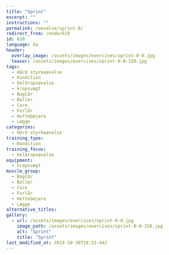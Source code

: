 ```yaml
---
title: "Sprint"
excerpt: ""
instructions: ""
permalink: /oevelse/sprint-0/
redirect_from: /node/610
id: 610
language: da
header:
  overlay_image: /assets/images/exercises/sprint-0-0.jpg
  teaser: /assets/images/exercises/sprint-0-0-320.jpg
tags:
  - Hård styrkeøvelse
  - Kondition
  - helkropsøvelse
  - kropsvægt
  - Baglår
  - Baller
  - Core
  - Forlår
  - Hoftebøjere
  - Lægge
categories:
  - Hård styrkeøvelse
training_type: 
  - Kondition
training_focus: 
  - helkropsøvelse
equipment:
  - kropsvægt
muscle_group:
  - Baglår
  - Baller
  - Core
  - Forlår
  - Hoftebøjere
  - Lægge
alternative_titles:
gallery:
  - url: /assets/images/exercises/sprint-0-0.jpg
    image_path: /assets/images/exercises/sprint-0-0-320.jpg
    alt: "Sprint"
    title: "Sprint"
last_modified_at: 2014-10-30T10:32:44Z
---
```



